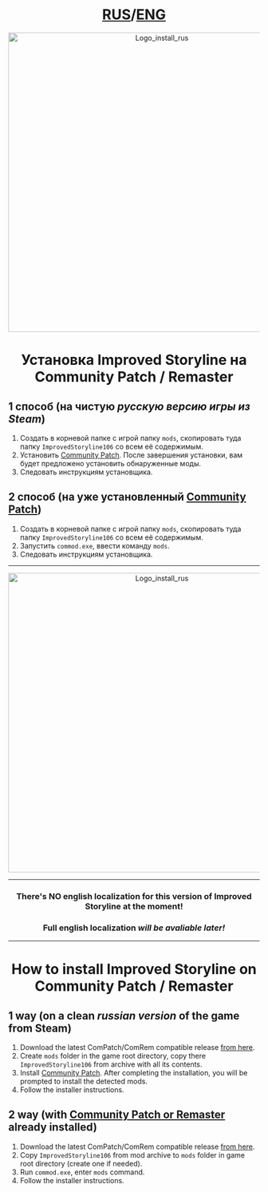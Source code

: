 <div align="center">

  # [RUS](#russian)/[ENG](#english)

  <a id="russian"></a>

  <img src="https://i.imgur.com/kVO23Ro.png" alt="Logo_install_rus" width="600">

</div>

<div align="center"><h1>Установка Improved Storyline на Community Patch / Remaster</h1></div>

## 1 способ (на чистую **_русскую версию игры из Steam_**)

1. Создать в корневой папке с игрой папку `mods`, скопировать туда папку `ImprovedStoryline106` со всем её содержимым.
2. Установить [Community Patch](https://github.com/DeusExMachinaTeam/EM-CommunityPatch/). После завершения установки, вам будет предложено установить обнаруженные моды.
3. Следовать инструкциям установщика.

## 2 способ (на уже установленный [Community Patch](https://github.com/DeusExMachinaTeam/EM-CommunityPatch/))

1. Создать в корневой папке с игрой папку `mods`, скопировать туда папку `ImprovedStoryline106` со всем её содержимым.
2. Запустить `commod.exe`, ввести команду `mods`.
3. Следовать инструкциям установщика.

***

<a id="english"></a>

<div align="center">

  <img src="https://i.imgur.com/5TAkFR1.png" alt="Logo_install_rus" width="600">

  ***

  ### There's **NO** english localization for this version of Improved Storyline **at the moment**!

  ### Full english localization **_will be avaliable later!_**

  ***

  <h1>How to install Improved Storyline on Community Patch / Remaster</h1>

</div>

## 1 way (on a clean **_russian version_** of the game from Steam)

1. Download the latest ComPatch/ComRem compatible release [from here](/README.md#download_eng).
2. Create `mods` folder in the game root directory, copy there `ImprovedStoryline106` from archive with all its contents.
3. Install [Community Patch](https://github.com/DeusExMachinaTeam/EM-CommunityPatch/). After completing the installation, you will be prompted to install the detected mods.
4. Follow the installer instructions.

## 2 way (with [Community Patch or Remaster](https://github.com/DeusExMachinaTeam/EM-CommunityPatch/) already installed)

1. Download the latest ComPatch/ComRem compatible release [from here](/README.md#download_eng).
2. Copy `ImprovedStoryline106` from mod archive to `mods` folder in game root directory (create one if needed).
3. Run `commod.exe`, enter `mods` command.
4. Follow the installer instructions.